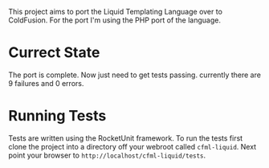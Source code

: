 This project aims to port the Liquid Templating Language over to ColdFusion. For the port I'm using the PHP port of the language.

Currect State
=============

The port is complete. Now just need to get tests passing. currently there are 9 failures and 0 errors.

Running Tests
=============

Tests are written using the RocketUnit framework. To run the tests first clone the project into a directory off your webroot called `cfml-liquid`. Next point your browser to `http://localhost/cfml-liquid/tests`.